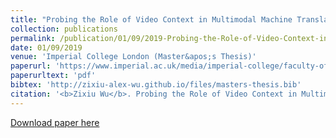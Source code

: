 ```yaml
---
title: "Probing the Role of Video Context in Multimodal Machine Translation with Source Corruption"
collection: publications
permalink: /publication/01/09/2019-Probing-the-Role-of-Video-Context-in-Multimodal-Machine-Translation-with-Source-Corruption
date: 01/09/2019
venue: 'Imperial College London (Master&apos;s Thesis)'
paperurl: 'https://www.imperial.ac.uk/media/imperial-college/faculty-of-engineering/computing/public/1819-pg-projects/Probing-the-Role-of-Video-Context-in-Multimodal-Machine-Translation-with-Source-Corruption.pdf'
paperurltext: 'pdf'
bibtex: 'http://zixiu-alex-wu.github.io/files/masters-thesis.bib'
citation: '<b>Zixiu Wu</b>. Probing the Role of Video Context in Multimodal Machine Translation with Source Corruption. In <i>Imperial College London (Master&apos;s Thesis)</i>, 2019.'
---
```


<a href='https://www.imperial.ac.uk/media/imperial-college/faculty-of-engineering/computing/public/1819-pg-projects/Probing-the-Role-of-Video-Context-in-Multimodal-Machine-Translation-with-Source-Corruption.pdf'>Download paper here</a>
